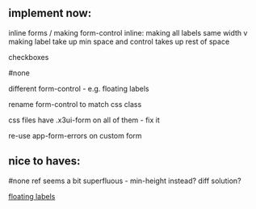 ## implement now:

inline forms / making form-control inline:
  making all labels same width v making label take up min space
  and control takes up rest of space

checkboxes

#none

different form-control - e.g. floating labels

rename form-control to match css class

css files have .x3ui-form on all of them - fix it

re-use app-form-errors on custom form

## nice to haves:

#none ref seems a bit superfluous - min-height instead? diff solution?

[floating labels](https://getbootstrap.com/docs/5.0/forms/floating-labels)


